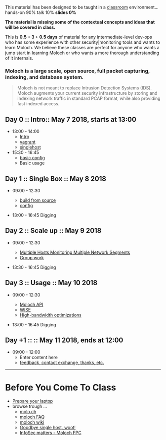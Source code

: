 
This material has been designed to be taught in a [classroom](https://ccdcoe.org/cyber-defence-monitoring-course-suite-module-3-1.html) environment... hands-on 90% talk 10% **slides 0%**

**The material is missing some of the contextual concepts and ideas that will be covered in class.**

This is **0.5 + 3 + 0.5 days** of material for any intermediate-level dev-ops who has some experience with other security|monitoring tools and wants to learn Moloch. We believe these classes are perfect for anyone who wants a jump start in learning Moloch or who wants a more thorough understanding of it internals.

### Moloch is a large scale, open source, full packet capturing, indexing, and database system.
> Moloch is not meant to replace Intrusion Detection Systems (IDS). Moloch augments your current security infrastructure by storing and indexing network traffic in standard PCAP format, while also providing fast indexed access.

## Day 0 :: Intro:: May 7 2018, starts at 13:00

 * 13:00 - 14:00 
    * [Intro](/common/day_intro.md)
    * [vagrant](/common/vagrant.intro.md) 
    * [singlehost](/Moloch/vagrant/singlehost/)
 * 15:30 - 16:45 
    * [basic config](/Moloch/config.md)
    * Basic usage

## Day 1 :: Single Box :: May 8 2018

 * 09:00 - 12:30 
    * [build from source](/Moloch/build.md)
    * [config](/Moloch/config.md)

 * 13:00 - 16:45 Digging

## Day 2 :: Scale up :: May 9 2018

  * 09:00 - 12:30 
    * [Multiple Hosts Monitoring Multiple Network Segments](https://github.com/aol/moloch/wiki/Architecture#multiple-hosts-monitoring-multiple-network-segments)
    * [Group work]()

  * 13:30 - 16:45 Digging

## Day 3 :: Usage :: May 10 2018

  * 09:00 - 12:30
    * [Moloch API](/Moloch/api.md)
    * [WISE](https://github.com/aol/moloch/wiki/WISE)
    * [High-bandwidth optimizations](/Moloch/optimize.md)

  * 13:00 - 16:45 Digging

## Day +1 :: :: May 11 2018, ends at 12:00

  * 09:00 - 12:00
    * Enter content here
    * [feedback, contact exchange, thanks, etc.](/common/Closing.md)

----

# Before You Come To Class

* [Prepare your laptop](/Moloch/prepare-laptop.md)
* browse trough ...
  * [molo.ch](http://molo.ch/)
  * [moloch FAQ](https://github.com/aol/moloch/wiki/FAQ)
  * [moloch wiki](https://github.com/aol/moloch/wiki)
  * [Goodbye single host, woot!](https://github.com/aol/moloch/commit/8c472d939fad305d1c4134bde0ca8754faeaff84)
  * [InfoSec matters - Moloch FPC](http://blog.infosecmatters.net/2017/05/moloch-fpc.html)
